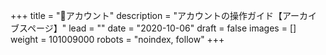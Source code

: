 +++
title = "👤アカウント"
description = "アカウントの操作ガイド【アーカイブスページ】"
lead = ""
date = "2020-10-06"
draft = false
images = []
weight = 101009000
robots = "noindex, follow"
+++

